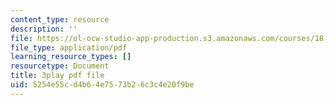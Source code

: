 ```yaml
---
content_type: resource
description: ''
file: https://ol-ocw-studio-app-production.s3.amazonaws.com/courses/18-01sc-single-variable-calculus-fall-2010/5254e55cd4b64e7573b26c3c4e20f9be_60VGKnYBpbg.pdf
file_type: application/pdf
learning_resource_types: []
resourcetype: Document
title: 3play pdf file
uid: 5254e55c-d4b6-4e75-73b2-6c3c4e20f9be
---
```

